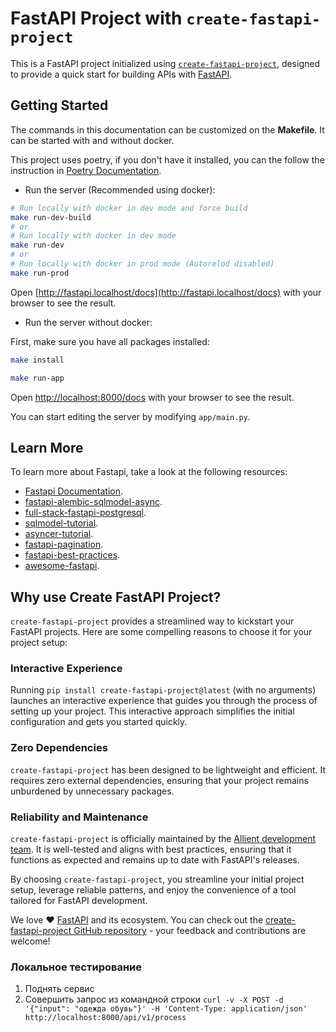 # FastAPI Project with `create-fastapi-project`

This is a FastAPI project initialized using [`create-fastapi-project`](https://github.com/allient/create-fastapi-project), designed to provide a quick start for building APIs with [FastAPI](https://fastapi.tiangolo.com/).

## Getting Started

The commands in this documentation can be customized on the **Makefile**. It can be started with and without docker.

This project uses poetry, if you don't have it installed, you can the follow the instruction in [Poetry Documentation](https://python-poetry.org/docs/#installation).

- Run the server (Recommended using docker):

```bash
# Run locally with docker in dev mode and force build
make run-dev-build
# or
# Run locally with docker in dev mode
make run-dev
# or
# Run locally with docker in prod mode (Autorelod disabled)
make run-prod
```

Open [http://fastapi.localhost/docs](http://fastapi.localhost/docs) with your browser to see the result.


- Run the server without docker:

First, make sure you have all packages installed:

```bash
make install
```

```bash
make run-app
```

Open [http://localhost:8000/docs](http://localhost:8000/docs) with your browser to see the result.

You can start editing the server by modifying `app/main.py`.

## Learn More

To learn more about Fastapi, take a look at the following resources:

- [Fastapi Documentation](https://fastapi.tiangolo.com/).
- [fastapi-alembic-sqlmodel-async](https://github.com/jonra1993/fastapi-alembic-sqlmodel-async).
- [full-stack-fastapi-postgresql](https://github.com/tiangolo/full-stack-fastapi-postgresql).
- [sqlmodel-tutorial](https://sqlmodel.tiangolo.com/tutorial/fastapi/).
- [asyncer-tutorial](https://asyncer.tiangolo.com/tutorial/).
- [fastapi-pagination](https://github.com/uriyyo/fastapi-pagination).
- [fastapi-best-practices](https://github.com/zhanymkanov/fastapi-best-practices).
- [awesome-fastapi](https://github.com/mjhea0/awesome-fastapi).

## Why use Create FastAPI Project?

`create-fastapi-project` provides a streamlined way to kickstart your FastAPI projects. Here are some compelling reasons to choose it for your project setup:

### Interactive Experience

Running `pip install create-fastapi-project@latest` (with no arguments) launches an interactive experience that guides you through the process of setting up your project. This interactive approach simplifies the initial configuration and gets you started quickly.

### Zero Dependencies

`create-fastapi-project` has been designed to be lightweight and efficient. It requires zero external dependencies, ensuring that your project remains unburdened by unnecessary packages.

### Reliability and Maintenance

`create-fastapi-project` is officially maintained by the [Allient development team](https://www.allient.io/). It is well-tested and aligns with best practices, ensuring that it functions as expected and remains up to date with FastAPI's releases.

By choosing `create-fastapi-project`, you streamline your initial project setup, leverage reliable patterns, and enjoy the convenience of a tool tailored for FastAPI development.

We love ❤️ [FastAPI](https://fastapi.tiangolo.com/) and its ecosystem. You can check out the [create-fastapi-project GitHub repository](https://github.com/allient/create-fastapi-project) - your feedback and contributions are welcome!

### Локальное тестирование 
1. Поднять сервис 
2. Совершить запрос из командной строки `curl -v -X POST -d '{"input": "одежда обувь"}' -H 'Content-Type: application/json' http://localhost:8000/api/v1/process`